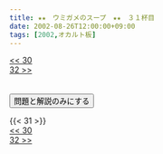 ```yaml
---
title: ★★　ウミガメのスープ　★★　３１杯目
date: 2002-08-26T12:00:00+09:00
tags: [2002,オカルト板]
---
```

<div class="th_left"><a href="../30"><< 30</a></div>
<div class="th_right"><a href="../32">32 >></a></div>
<br><br>
<script src="../../js/cupsoup.js"></script>
<form>
<input type="button" value="問題と解説のみにする" onClick="toggleCupsoup()">
</form>
{{< 31 >}}
<div class="th_left"><a href="../30"><< 30</a></div>
<div class="th_right"><a href="../32">32 >></a></div>